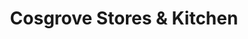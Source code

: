 ---
title: "Cosgrove Stores & Kitchen"
url: /cosgrove/cosgrove-stores-und-kitchen/
shop: Lebensmittel
---